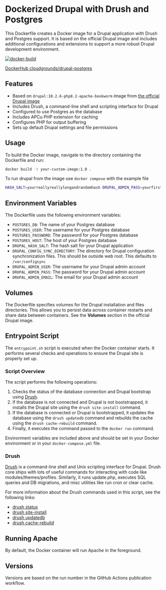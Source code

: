 # Dockerized Drupal with Drush and Postgres

This Dockerfile creates a Docker image for a Drupal application with Drush and Postgres support. It is based on the official Drupal image and includes additional configurations and extensions to support a more robust Drupal development environment.

[![docker-build](https://github.com/garyGoDev/docker-drupal-postgres/actions/workflows/docker-build.yml/badge.svg)](https://github.com/garyGoDev/docker-drupal-postgres/actions/workflows/docker-build.yml)

[DockerHub cloudgrounds/drupal-postgres](https://hub.docker.com/r/cloudgrounds/drupal-postgres)

## Features

- Based on `drupal:10.2.6-php8.2-apache-bookworm` image from [the official Drupal image](https://hub.docker.com/_/drupal/)
- Includes Drush, a command-line shell and scripting interface for Drupal
- Configured to use Postgres as the database
- Includes APCu PHP extension for caching
- Configures PHP for output buffering
- Sets up default Drupal settings and file permissions

## Usage

To build the Docker image, navigate to the directory containing the Dockerfile and run:

```bash
docker build -t your-custom-image:1.0 .
```

To run drupal from the image use `docker compose` with the example file

```bash
HASH_SALT=yourreallyreallylongandrandomhash DRUPAL_ADMIN_PASS=yourfirstsupersafepassword POSTGRES_PASSWORD=yourothersupersafepassword docker-compose up -d
```

## Environment Variables

The Dockerfile uses the following environment variables:

- `POSTGRES_DB`: The name of your Postgres database
- `POSTGRES_USER`: The username for your Postgres database
- `POSTGRES_PASSWORD`: The password for your Postgres database
- `POSTGRES_HOST`: The host of your Postgres database
- `DRUPAL_HASH_SALT`: The hash salt for your Drupal application
- `DRUPAL_CONFIG_SYNC_DIRECTORY`: The directory for Drupal configuration synchronization files. This should be outside web root. This defaults to `/var/configsync`
- `DRUPAL_ADMIN_USER`: The username for your Drupal admin account
- `DRUPAL_ADMIN_PASS`: The password for your Drupal admin account
- `DRUPAL_ADMIN_EMAIL`: The email for your Drupal admin account

## Volumes

The Dockerfile specifies volumes for the Drupal installation and files directories. This allows you to persist data across container restarts and share data between containers. See the **Volumes** section in the official Drupal image.

## Entrypoint Script

The `entrypoint.sh` script is executed when the Docker container starts. It performs several checks and operations to ensure the Drupal site is properly set up.

### Script Overview

The script performs the following operations:

1. Checks the status of the database connection and Drupal bootstrap using [Drush](https://www.drush.org/).
2. If the database is not connected and Drupal is not bootstrapped, it installs the Drupal site using the `drush site-install` command.
3. If the database is connected or Drupal is bootstrapped, it updates the database using the `drush updatedb` command and rebuilds the cache using the `drush cache-rebuild` command.
4. Finally, it executes the command passed to the `docker run` command.

Environment variables are included above and should be set in your Docker environment or in your `docker-compose.yml` file.

### Drush

[Drush](https://www.drush.org/) is a command-line shell and Unix scripting interface for Drupal. Drush core ships with lots of useful commands for interacting with code like modules/themes/profiles. Similarly, it runs update.php, executes SQL queries and DB migrations, and misc utilities like run cron or clear cache.

For more information about the Drush commands used in this script, see the following links:

- [drush status](https://www.drush.org/13.x/commands/core_status/)
- [drush site-install](https://www.drush.org/13.x/commands/site_install/)
- [drush updatedb](https://www.drush.org/13.x/commands/updatedb/)
- [drush cache-rebuild](https://www.drush.org/13.x/commands/cache_rebuild/)

## Running Apache

By default, the Docker container will run Apache in the foreground.

## Versions

Versions are based on the run number in the GitHub Actions publication workflow.